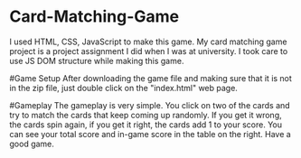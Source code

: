 # Card-Matching-Game

I used HTML, CSS, JavaScript to make this game. 
My card matching game project is a project assignment I did when I was at university. 
I took care to use JS DOM structure while making this game.

#Game Setup
After downloading the game file and making sure that it is not in the zip file, just double click on the "index.html" web page.

#Gameplay
The gameplay is very simple. 
You click on two of the cards and try to match the cards that keep coming up randomly. 
If you get it wrong, the cards spin again, if you get it right, the cards add 1 to your score. 
You can see your total score and in-game score in the table on the right. 
Have a good game.
